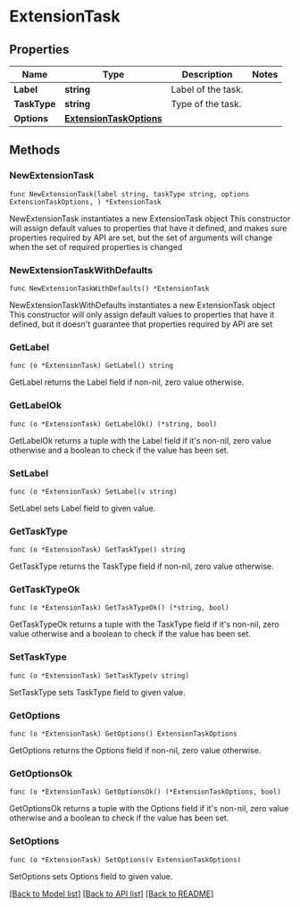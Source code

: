 # ExtensionTask

## Properties

Name | Type | Description | Notes
------------ | ------------- | ------------- | -------------
**Label** | **string** | Label of the task. | 
**TaskType** | **string** | Type of the task. | 
**Options** | [**ExtensionTaskOptions**](ExtensionTaskOptions.md) |  | 

## Methods

### NewExtensionTask

`func NewExtensionTask(label string, taskType string, options ExtensionTaskOptions, ) *ExtensionTask`

NewExtensionTask instantiates a new ExtensionTask object
This constructor will assign default values to properties that have it defined,
and makes sure properties required by API are set, but the set of arguments
will change when the set of required properties is changed

### NewExtensionTaskWithDefaults

`func NewExtensionTaskWithDefaults() *ExtensionTask`

NewExtensionTaskWithDefaults instantiates a new ExtensionTask object
This constructor will only assign default values to properties that have it defined,
but it doesn't guarantee that properties required by API are set

### GetLabel

`func (o *ExtensionTask) GetLabel() string`

GetLabel returns the Label field if non-nil, zero value otherwise.

### GetLabelOk

`func (o *ExtensionTask) GetLabelOk() (*string, bool)`

GetLabelOk returns a tuple with the Label field if it's non-nil, zero value otherwise
and a boolean to check if the value has been set.

### SetLabel

`func (o *ExtensionTask) SetLabel(v string)`

SetLabel sets Label field to given value.


### GetTaskType

`func (o *ExtensionTask) GetTaskType() string`

GetTaskType returns the TaskType field if non-nil, zero value otherwise.

### GetTaskTypeOk

`func (o *ExtensionTask) GetTaskTypeOk() (*string, bool)`

GetTaskTypeOk returns a tuple with the TaskType field if it's non-nil, zero value otherwise
and a boolean to check if the value has been set.

### SetTaskType

`func (o *ExtensionTask) SetTaskType(v string)`

SetTaskType sets TaskType field to given value.


### GetOptions

`func (o *ExtensionTask) GetOptions() ExtensionTaskOptions`

GetOptions returns the Options field if non-nil, zero value otherwise.

### GetOptionsOk

`func (o *ExtensionTask) GetOptionsOk() (*ExtensionTaskOptions, bool)`

GetOptionsOk returns a tuple with the Options field if it's non-nil, zero value otherwise
and a boolean to check if the value has been set.

### SetOptions

`func (o *ExtensionTask) SetOptions(v ExtensionTaskOptions)`

SetOptions sets Options field to given value.



[[Back to Model list]](../README.md#documentation-for-models) [[Back to API list]](../README.md#documentation-for-api-endpoints) [[Back to README]](../README.md)


